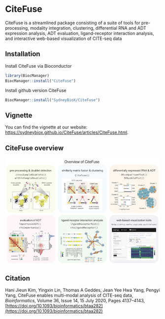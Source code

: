 # CiteFuse


CiteFuse is a streamlined package consisting of a suite of tools for pre-processing, modality integration, clustering, differential RNA and ADT expression analysis, ADT evaluation, ligand-receptor interaction analysis, and interactive web-based visualization of CITE-seq data


## Installation

Install CiteFuse via Bioconductor 

```r
library(BiocManager)
BiocManager::install("CiteFuse")
```

Install github version CiteFuse

```r
BiocManager::install("SydneyBioX/CiteFuse")
```

## Vignette

You can find the vignette at our website: https://sydneybiox.github.io/CiteFuse/articles/CiteFuse.html.


## CiteFuse overview


<img src="https://raw.githubusercontent.com/SydneyBioX/CiteFuse/master/inst/figures/CiteFuse_overview.png" align="center"/>


## Citation

<div class="oxford-citation-text">

Hani Jieun Kim, Yingxin Lin, Thomas A Geddes, Jean Yee Hwa Yang, Pengyi Yang, CiteFuse enables multi-modal analysis of CITE-seq data, _Bioinformatics_, Volume 36, Issue 14, 15 July 2020, Pages 4137–4143, [https://doi.org/10.1093/bioinformatics/btaa282](https://doi.org/10.1093/bioinformatics/btaa282)

</div>

